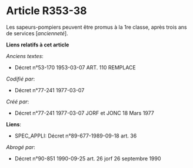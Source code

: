 # Article R353-38

Les sapeurs-pompiers peuvent être promus à la 1re classe, après trois ans de services [*ancienneté*].

**Liens relatifs à cet article**

_Anciens textes_:

  - Décret n°53-170 1953-03-07 ART. 110 REMPLACE

_Codifié par_:

  - Décret n°77-241 1977-03-07

_Créé par_:

  - Décret n°77-241 1977-03-07 JORF et JONC 18 Mars 1977

**Liens**:

  - SPEC_APPLI: Décret n°89-677-1989-09-18 art. 36

_Abrogé par_:

  - Décret n°90-851 1990-09-25 art. 26 jorf 26 septembre 1990
